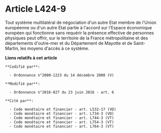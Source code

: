 # Article L424-9

Tout système multilatéral de négociation d'un autre Etat membre de l'Union européenne ou d'un autre Etat partie à l'accord
sur l'Espace économique européen qui fonctionne sans requérir la présence effective de personnes physiques peut offrir, sur
le territoire de la France métropolitaine et des départements d'outre-mer et du Département de Mayotte et de Saint-Martin,
les moyens d'accès à ce système.

**Liens relatifs à cet article**

	**Codifié par**:

	  - Ordonnance n°2000-1223 du 14 décembre 2000 (V)

	**Modifié par**:

	  - Ordonnance n°2016-827 du 23 juin 2016 - art. 6

	**Cité par**:

	  - Code monétaire et financier - art. L532-17 (VD)
	  - Code monétaire et financier - art. L734-3 (VD)
	  - Code monétaire et financier - art. L744-3 (VT)
	  - Code monétaire et financier - art. L754-3 (VT)
	  - Code monétaire et financier - art. L764-3 (VT)
